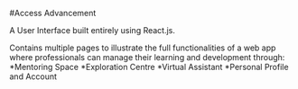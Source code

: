 #Access Advancement

A User Interface built entirely using React.js.

Contains multiple pages to illustrate the full functionalities of a web app where professionals can manage their learning and development through:
*Mentoring Space
*Exploration Centre
*Virtual Assistant
*Personal Profile and Account
